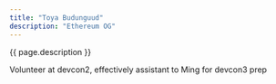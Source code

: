 ```yaml
---
title: "Toya Budunguud"
description: "Ethereum OG"
---
```


{{ page.description }}

Volunteer at devcon2, effectively assistant to Ming for devcon3 prep
